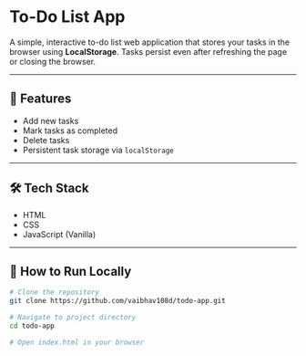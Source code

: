 # To-Do List App

A simple, interactive to-do list web application that stores your tasks in the browser using **LocalStorage**. Tasks persist even after refreshing the page or closing the browser.

---

## 🚀 Features

- Add new tasks
- Mark tasks as completed
- Delete tasks
- Persistent task storage via `localStorage`

---

## 🛠️ Tech Stack

- HTML  
- CSS  
- JavaScript (Vanilla)

---

## 🧪 How to Run Locally

```bash
# Clone the repository
git clone https://github.com/vaibhav108d/todo-app.git

# Navigate to project directory
cd todo-app

# Open index.html in your browser
